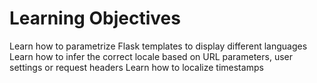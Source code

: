 # Learning Objectives

Learn how to parametrize Flask templates to display different languages
Learn how to infer the correct locale based on URL parameters, user settings or request headers
Learn how to localize timestamps
